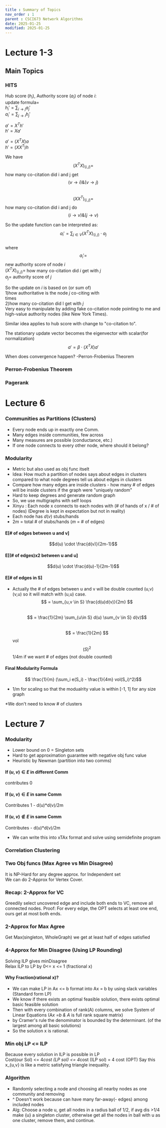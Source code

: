 ```yaml
---
title : Summary of Topics
nav_order : 1
parent : CSCI673 Network Algorithms
date: 2025-01-25
modified: 2025-01-25
---
```

# Lecture 1-3
## Main Topics
### HITS
Hub score ($h_i$), Authority score ($a_i$) of node $i$:  
update formula=  
$h_i' = \sum_{i \to j} a_j'$  
$a_i' = \sum_{j \to i} h_j'$  

$a' = X^T h'$  
$h' = Xa'$ 

$a' = (X^T X) a$  
$h' = (X X^T) h$ 

We have  
$$(X^T X)_{(i,j)} =$$ how many co-citation did i and j get $$(v \to i) \& (v \to j)$$  
$$(X X^T)_{(i,j)} =$$ how many co-citation did i and j do $$(i \to v) \& (j \to v)$$

So the update function can be interpreted as:  
$$a_i' = \sum_{j \in V} (X^TX)_{(i,j)} \cdot a_j$$  
where  
$$a_i'=$$ new authority score of node $i$  
$(X^TX)_{(i,j)} =$ how many co-citation did $i$ get with $j$  
$a_j=$ authority score of $j$  

So the update on $i$ is based on (or sum of)   
1)how authoritative is the node $j$ co-citing with  
times  
2)how many co-citation did I get with $j$  
Very easy to manipulate by adding fake co-citation node pointing to me and high-value authority nodes (like New York Times).

Similar idea applies to hub score with change to "co-citation to".  

The stationary update vector becomes the eigenvector with scalar(for normalization)  
$$a' = \beta \cdot (X^T X) a'$$ 

When does convergence happen? 
-Perron-Frobenius Theorem
### Perron-Frobenius Theorem
### Pagerank

# Lecture 6
### Communities as Partitions (Clusters) 
* Every node ends up in exactly one Comm.
* Many edges inside communities, few across
* Many measures are possible (conductance, etc.)  
* If one node connects to every other node, where should it belong? 
### Modularity 
* Metric but also used as obj func itselt
* Idea: How much a partition of nodes says about edges in clusters compared to what node degrees tell us about edges in clusters  
* Compare how many edges are inside clusters - how many # of edges will be inside clusters if the graph were "uniquely random"
* Hard to keep degrees and generate random graph 
* So, we use multigraphs with self loops 
* Xinyu : Each node x connects to each nodes with (# of hands of x / # of nodes) (Degree is kept in expectation but not in reality) 
* Each node has $d(v)$ stubs/hands 
* $2m$ = total # of stubs/hands ($m$ = # of edges) 
#### E[# of edges between u and v] 
$$d(u) \cdot \frac{d(v)}{2m-1}$$
#### E[(# of edges)x2 between u and u] 
$$d(u) \cdot \frac{d(u)-1}{2m-1}$$
#### E[# of edges in S]
* Actually the # of edges between u and v will be double counted (u,v) (v,u) so it will match with (u,u) case.  
$$ = \sum_{u,v \in S} \frac{d(u)d(v)}{2m} $$  
$$ = \frac{1}{2m} \sum_{u\in S} d(u) \sum_{v \in S} d(v)$$  
$$ = \frac{1}{2m} $$ vol$$(S)^2$$ 1/4m if we want # of edges (not double counted)

#### Final Modularity Formula
$$ \frac{1}{m} (\sum_i e(S_i) - \frac{1}{4m} vol(S_i)^2)$$
* 1/m for scaling so that the modualrity value is within [-1, 1] for any size graph  

*We don't need to know # of clusters 

# Lecture 7 
### Modularity 
* Lower bound on 0 = Singleton sets  
* Hard to get approximation guarantee with negative obj func value 
* Heuristic by Newman (partition into two comms)
#### If $(u,v) \in E$ in different Comm
contributes 0
#### If $(u,v) \in E$ in same Comm
Contributes 1 - d(u)*d(v)/2m
#### If $(u,v) \notin E$ in same Comm
Contributes - d(u)*d(v)/2m
* We can write this into xTAx format and solve using semidefinite program

### Correlation Clustering 
### Two Obj funcs (Max Agree vs Min Disagree)
It is NP-Hard for any degree approx. for Independent set  
We can do 2-Approx for Vertex Cover.  
### Recap: 2-Approx for VC
Greedily select uncovered edge and include both ends to VC, remove all connected nodes. 
Proof: For every edge, the OPT selects at least one end, ours get at most both ends.  
### 2-Approx for Max Agree 
Get Max(singleton, WholeGraph) we get at least half of edges satisfied
### 4-Approx for Min Disagree (Using LP Rounding) 
Solving ILP gives minDisagree  
Relax ILP to LP by 0<= x <= 1 (fractional x)
#### Why Fraction(rational x)? 
* We can make LP in Ax <= b format into Ax = b by using slack variables (Standard form LP) 
* We know if there exists an optimal feasible solution, there exists optimal basic feasible solution
* Then with every combination of rank(A) columns, we solve System of Linear Equations (A*x =b & A* is full rank square matrix) 
* by Cramer's rule the denominator is bounded by the determinant. (of the largest among all basic solutions) 
* So the solution x is rational. 

### Min obj LP <= ILP
Because every solution in ILP is possible in LP  
Cost(our Sol) <= 4*cost (LP sol) <= 4*cost (ILP sol) = 4 cost (OPT) 
Say this x_{u,v} is like a metric satisfying triangle inequality. 
### Algorithm
* Randomly selecting a node and choosing all nearby nodes as one community and removing  
* ^ Doesn't work because can have many far-away(- edges) among included nodes
* Alg: Choose a node u, get all nodes in a radius ball of 1/2, if avg dis >1/4 make {u} a singleton cluster, otherwise get all the nodes in ball with u as one cluster, remove them, and continue. 
